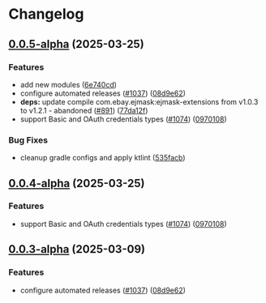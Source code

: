 # Changelog

## [0.0.5-alpha](https://github.com/ExpediaGroup/expediagroup-java-sdk/compare/expediagroup-sdk-graphql-v0.0.4-alpha...expediagroup-sdk-graphql-v0.0.5-alpha) (2025-03-25)


### Features

* add new modules ([6e740cd](https://github.com/ExpediaGroup/expediagroup-java-sdk/commit/6e740cdcf842ffeb81dda7d367a1d410cd13d441))
* configure automated releases ([#1037](https://github.com/ExpediaGroup/expediagroup-java-sdk/issues/1037)) ([08d9e62](https://github.com/ExpediaGroup/expediagroup-java-sdk/commit/08d9e62be599f2daa65f3998457911c01f1f51d2))
* **deps:** update compile com.ebay.ejmask:ejmask-extensions from v1.0.3 to v1.2.1 - abandoned ([#891](https://github.com/ExpediaGroup/expediagroup-java-sdk/issues/891)) ([77da12f](https://github.com/ExpediaGroup/expediagroup-java-sdk/commit/77da12f2aa3683e8be2e0ce69fb58ab947d2e7be))
* support Basic and OAuth credentials types ([#1074](https://github.com/ExpediaGroup/expediagroup-java-sdk/issues/1074)) ([0970108](https://github.com/ExpediaGroup/expediagroup-java-sdk/commit/097010870fb4fb17c53f9d5b87d30f0b43e3658a))


### Bug Fixes

* cleanup gradle configs and apply ktlint ([535facb](https://github.com/ExpediaGroup/expediagroup-java-sdk/commit/535facb3f712c7ad4daea0ca04a974a925d3d89b))

## [0.0.4-alpha](https://github.com/ExpediaGroup/expediagroup-java-sdk/compare/expediagroup-sdk-graphql-v0.0.3-alpha...expediagroup-sdk-graphql-v0.0.4-alpha) (2025-03-25)


### Features

* support Basic and OAuth credentials types ([#1074](https://github.com/ExpediaGroup/expediagroup-java-sdk/issues/1074)) ([0970108](https://github.com/ExpediaGroup/expediagroup-java-sdk/commit/097010870fb4fb17c53f9d5b87d30f0b43e3658a))

## [0.0.3-alpha](https://github.com/ExpediaGroup/expediagroup-java-sdk/compare/expediagroup-sdk-graphql-v0.0.2-alpha...expediagroup-sdk-graphql-v0.0.3-alpha) (2025-03-09)


### Features

* configure automated releases ([#1037](https://github.com/ExpediaGroup/expediagroup-java-sdk/issues/1037)) ([08d9e62](https://github.com/ExpediaGroup/expediagroup-java-sdk/commit/08d9e62be599f2daa65f3998457911c01f1f51d2))
